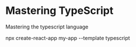 # Mastering TypeScript

Mastering the typescript language

npx create-react-app my-app --template typescript
